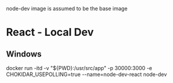 node-dev image is assumed to be the base image

# React - Local Dev

## Windows
docker run -itd -v "${PWD}:/usr/src/app" -p 30000:3000 -e CHOKIDAR_USEPOLLING=true --name=node-dev-react node-dev